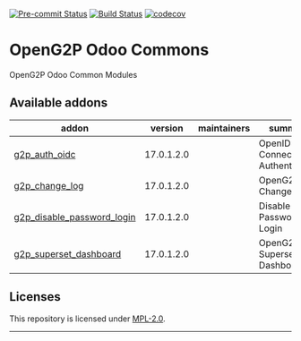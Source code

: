 
<!-- /!\ Non OCA Context : Set here the badge of your runbot / runboat instance. -->
[![Pre-commit Status](https://github.com/OpenG2P/openg2p-odoo-commons/actions/workflows/pre-commit.yml/badge.svg?branch=17.0)](https://github.com/OpenG2P/openg2p-odoo-commons/actions/workflows/pre-commit.yml?query=branch%3A17.0)
[![Build Status](https://github.com/OpenG2P/openg2p-odoo-commons/actions/workflows/test.yml/badge.svg?branch=17.0)](https://github.com/OpenG2P/openg2p-odoo-commons/actions/workflows/test.yml?query=branch%3A17.0)
[![codecov](https://codecov.io/gh/OpenG2P/openg2p-odoo-commons/branch/17.0/graph/badge.svg)](https://codecov.io/gh/OpenG2P/openg2p-odoo-commons)
<!-- /!\ Non OCA Context : Set here the badge of your translation instance. -->

<!-- /!\ do not modify above this line -->

# OpenG2P Odoo Commons

OpenG2P Odoo Common Modules

<!-- /!\ do not modify below this line -->

<!-- prettier-ignore-start -->

[//]: # (addons)

Available addons
----------------
addon | version | maintainers | summary
--- | --- | --- | ---
[g2p_auth_oidc](g2p_auth_oidc/) | 17.0.1.2.0 |  | OpenID Connect Authentication
[g2p_change_log](g2p_change_log/) | 17.0.1.2.0 |  | OpenG2P Change Log
[g2p_disable_password_login](g2p_disable_password_login/) | 17.0.1.2.0 |  | Disable Password Login
[g2p_superset_dashboard](g2p_superset_dashboard/) | 17.0.1.2.0 |  | OpenG2P Superset Dashboard

[//]: # (end addons)

<!-- prettier-ignore-end -->

## Licenses

This repository is licensed under [MPL-2.0](LICENSE).

----
<!-- /!\ Non OCA Context : Set here the full description of your organization. -->
